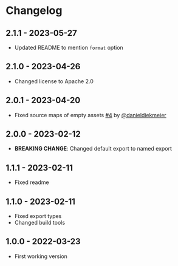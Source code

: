 # Changelog

## 2.1.1 - 2023-05-27

- Updated README to mention `format` option

## 2.1.0 - 2023-04-26

- Changed license to Apache 2.0

## 2.0.1 - 2023-04-20

- Fixed source maps of empty assets [#4](https://github.com/guoyunhe/swc-minify-webpack-plugin/pull/4) by [@danieldiekmeier](https://github.com/danieldiekmeier)

## 2.0.0 - 2023-02-12

- **BREAKING CHANGE**: Changed default export to named export

## 1.1.1 - 2023-02-11

- Fixed readme

## 1.1.0 - 2023-02-11

- Fixed export types
- Changed build tools

## 1.0.0 - 2022-03-23

- First working version
